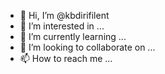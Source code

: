 - 👋 Hi, I’m @kbdirifilent
- 👀 I’m interested in ...
- 🌱 I’m currently learning ...
- 💞️ I’m looking to collaborate on ...
- 📫 How to reach me ...

<!---
kbdirifilent/kbdirifilent is a ✨ special ✨ repository because its `README.md` (this file) appears on your GitHub profile.
You can click the Preview link to take a look at your changes.
--->
